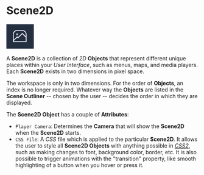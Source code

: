 # Scene2D

![](../../.gitbook/assets/scene2dimage.png)

A **Scene2D** is a collection of *2D* **Objects** that represent different unique places within your *User Interface*, such as menus, maps, and media players. Each **Scene2D** exists in two dimensions in pixel space. 

The workspace is only in two dimensions. For the order of **Objects**, an index is no longer required. Whatever way the **Objects** are listed in the **Scene Outliner** -- chosen by the user -- decides the order in which they are displayed.  

The **Scene2D Object** has a couple of **Attributes**:

* `Player Camera`: Determines the **Camera** that will show the **Scene2D** when the **Scene2D** starts. <!-- See [**Camera**](../scene-objects/camera.md) for more info on **Camera Objects**. -->
* `CSS File`: A *CSS* file which is applied to the particular **Scene2D**. It allows the user to style all **Scene2D Objects** with anything possible in [*CSS2*](https://en.wikipedia.org/wiki/CSS), such as making changes to font, background color, border, etc. It is also possible to trigger animations with the "transition" property, like smooth highlighting of a button when you hover or press it.
